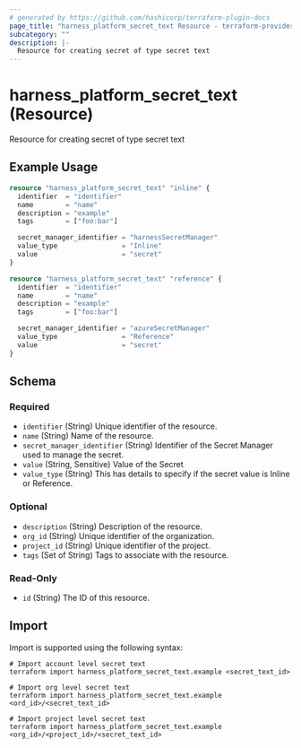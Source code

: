 ```yaml
---
# generated by https://github.com/hashicorp/terraform-plugin-docs
page_title: "harness_platform_secret_text Resource - terraform-provider-harness"
subcategory: ""
description: |-
  Resource for creating secret of type secret text
---
```


# harness_platform_secret_text (Resource)

Resource for creating secret of type secret text

## Example Usage

```terraform
resource "harness_platform_secret_text" "inline" {
  identifier  = "identifier"
  name        = "name"
  description = "example"
  tags        = ["foo:bar"]

  secret_manager_identifier = "harnessSecretManager"
  value_type                = "Inline"
  value                     = "secret"
}

resource "harness_platform_secret_text" "reference" {
  identifier  = "identifier"
  name        = "name"
  description = "example"
  tags        = ["foo:bar"]

  secret_manager_identifier = "azureSecretManager"
  value_type                = "Reference"
  value                     = "secret"
}
```

<!-- schema generated by tfplugindocs -->
## Schema

### Required

- `identifier` (String) Unique identifier of the resource.
- `name` (String) Name of the resource.
- `secret_manager_identifier` (String) Identifier of the Secret Manager used to manage the secret.
- `value` (String, Sensitive) Value of the Secret
- `value_type` (String) This has details to specify if the secret value is Inline or Reference.

### Optional

- `description` (String) Description of the resource.
- `org_id` (String) Unique identifier of the organization.
- `project_id` (String) Unique identifier of the project.
- `tags` (Set of String) Tags to associate with the resource.

### Read-Only

- `id` (String) The ID of this resource.

## Import

Import is supported using the following syntax:

```shell
# Import account level secret text
terraform import harness_platform_secret_text.example <secret_text_id>

# Import org level secret text
terraform import harness_platform_secret_text.example <ord_id>/<secret_text_id>

# Import project level secret text
terraform import harness_platform_secret_text.example <org_id>/<project_id>/<secret_text_id>
```
